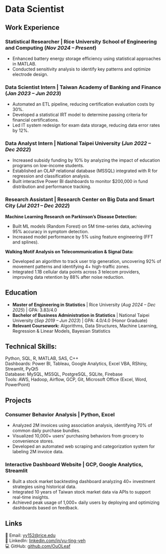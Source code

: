 # **Data Scientist**

## **Work Experience**  
### **Statistical Researcher** | Rice University School of Engineering and Computing (_Nov 2024 – Present_)  
- Enhanced battery energy storage efficiency using statistical approaches in MATLAB.  
- Conducted sensitivity analysis to identify key patterns and optimize electrode design.  

### **Data Scientist Intern** | Taiwan Academy of Banking and Finance (_Jan 2023 – Jun 2023_)  
- Automated an ETL pipeline, reducing certification evaluation costs by 30%.  
- Developed a statistical IRT model to determine passing criteria for financial certifications.  
- Led IT system redesign for exam data storage, reducing data error rates by 12%.  

### **Data Analyst Intern** | National Taipei University (_Jun 2022 – Dec 2022_)  
- Increased subsidy funding by 10% by analyzing the impact of education programs on low-income students.  
- Established an OLAP relational database (MSSQL) integrated with R for regression and classification analysis.  
- Built interactive Power BI dashboards to monitor $200,000 in fund distribution and performance tracking.  

### **Research Assistant** | Research Center on Big Data and Smart City (_Jul 2021 – Dec 2022_)  
**Machine Learning Research on Parkinson’s Disease Detection:**  
- Built ML models (Random Forest) on 5M time-series data, achieving 95% accuracy in symptom detection.  
- Increased model performance by 5% using feature engineering (FFT and splines).  

**Walking Motif Analysis on Telecommunication & Signal Data:**  
- Developed an algorithm to track user trip generation, uncovering 92% of movement patterns and identifying 4+ high-traffic zones.  
- Integrated 1.1B cellular data points across 3 telecom providers, improving data retention by 88% after noise reduction.  

## **Education**  
- **Master of Engineering in Statistics** | Rice University (_Aug 2024 – Dec 2025_) | GPA: 3.83/4.0  
- **Bachelor of Business Administration in Statistics** | National Taipei University (_Sep 2019 – Jun 2023_) | GPA: 4.0/4.0 (Honor Graduate)  
- **Relevant Coursework:** Algorithms, Data Structures, Machine Learning, Regression & Linear Models, Bayesian Statistics  

## **Technical Skills:**  
Python, SQL, R, MATLAB, SAS, C++  
Dashboards: Power BI, Tableau, Google Analytics, Excel VBA, RShiny, Streamlit, PyQt5  
Database: MySQL, MSSQL, PostgreSQL, SQLite, Firebase  
Tools: AWS, Hadoop, Airflow, GCP, Git, Microsoft Office (Excel, Word, PowerPoint)

## **Projects**  
### **Consumer Behavior Analysis** | Python, Excel  
- Analyzed 2M invoices using association analysis, identifying 70% of common daily purchase bundles.  
- Visualized 10,000+ users' purchasing behaviors from grocery to convenience stores.  
- Developed an automated web scraping and categorization system for labeling 2M invoice data.  

### **Interactive Dashboard Website** | GCP, Google Analytics, Streamlit  
- Built a stock market backtesting dashboard analyzing 40+ investment strategies using historical data.  
- Integrated 10 years of Taiwan stock market data via APIs to support real-time insights.  
- Achieved peak usage of 1,000+ daily users by deploying and optimizing dashboards based on feedback.  

## **Links**  
📧 Email: yy152@rice.edu  
🔗 LinkedIn: [linkedin.com/in/yu-ting-yeh](https://www.linkedin.com/in/yu-ting-yeh/)  
💻 GitHub: [github.com/OuOLeaf](https://github.com/OuOLeaf)  
